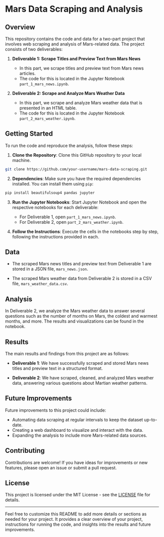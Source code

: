 # Mars Data Scraping and Analysis

## Overview

This repository contains the code and data for a two-part project that involves web scraping and analysis of Mars-related data. The project consists of two deliverables:

1. **Deliverable 1: Scrape Titles and Preview Text from Mars News**
    - In this part, we scrape titles and preview text from Mars news articles.
    - The code for this is located in the Jupyter Notebook `part_1_mars_news.ipynb`.

2. **Deliverable 2: Scrape and Analyze Mars Weather Data**
    - In this part, we scrape and analyze Mars weather data that is presented in an HTML table.
    - The code for this is located in the Jupyter Notebook `part_2_mars_weather.ipynb`.

## Getting Started

To run the code and reproduce the analysis, follow these steps:

1. **Clone the Repository**: Clone this GitHub repository to your local machine.

```bash
git clone https://github.com/your-username/mars-data-scraping.git
```

2. **Dependencies**: Make sure you have the required dependencies installed. You can install them using `pip`:

```bash
pip install beautifulsoup4 pandas jupyter
```

3. **Run the Jupyter Notebooks**: Start Jupyter Notebook and open the respective notebooks for each deliverable:

    - For Deliverable 1, open `part_1_mars_news.ipynb`.
    - For Deliverable 2, open `part_2_mars_weather.ipynb`.

4. **Follow the Instructions**: Execute the cells in the notebooks step by step, following the instructions provided in each.

## Data

- The scraped Mars news titles and preview text from Deliverable 1 are stored in a JSON file, `mars_news.json`.

- The scraped Mars weather data from Deliverable 2 is stored in a CSV file, `mars_weather_data.csv`.

## Analysis

In Deliverable 2, we analyze the Mars weather data to answer several questions such as the number of months on Mars, the coldest and warmest months, and more. The results and visualizations can be found in the notebook.

## Results

The main results and findings from this project are as follows:

- **Deliverable 1**: We have successfully scraped and stored Mars news titles and preview text in a structured format.

- **Deliverable 2**: We have scraped, cleaned, and analyzed Mars weather data, answering various questions about Martian weather patterns.

## Future Improvements

Future improvements to this project could include:

- Automating data scraping at regular intervals to keep the dataset up-to-date.
- Creating a web dashboard to visualize and interact with the data.
- Expanding the analysis to include more Mars-related data sources.

## Contributing

Contributions are welcome! If you have ideas for improvements or new features, please open an issue or submit a pull request.

## License

This project is licensed under the MIT License - see the [LICENSE](LICENSE) file for details.

---

Feel free to customize this README to add more details or sections as needed for your project. It provides a clear overview of your project, instructions for running the code, and insights into the results and future improvements.

